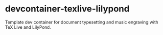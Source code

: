 # devcontainer-texlive-lilypond
Template dev container for document typesetting and music engraving with TeX Live and LilyPond.
